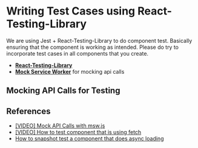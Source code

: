 # Writing Test Cases using React-Testing-Library

We are using Jest + React-Testing-Library to do component test. Basically ensuring that the component is working as intended.
Please do try to incorporate test cases in all components that you create.

- [**React-Testing-Library**](https://testing-library.com/) 
- [**Mock Service Worker**](https://mswjs.io/) for mocking api calls

## Mocking API Calls for Testing




## References
- [[VIDEO] Mock API Calls with msw.js](https://www.youtube.com/watch?v=v77fjkKQTH0)
- [[VIDEO] How to test component that is using fetch](https://www.youtube.com/watch?v=yTZ-txdrHdY)
- [How to snapshot test a component that does async loading](https://stackoverflow.com/questions/64802563/how-to-snapshot-test-a-component-that-does-async-data-loading-using-react-testin)
